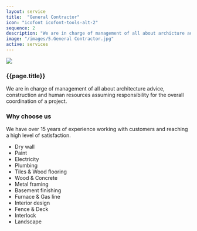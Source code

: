 ```yaml
---
layout: service
title:  "General Contractor"
icon: "icofont icofont-tools-alt-2"
sequence: 2
description: "We are in charge of management of all about archicture advice ..."
image: "/images/5.General Contractor.jpg"
active: services
---
```


<div class='col-xs-12'>    
    <img class='img-responsive service-image img-border' src='{{ page.image }}' />
</div>

<div class='col-lg-6 col-md-6 col-sm-12 col-xs-12'>
    <div class='form-group'>
        <h3 class='sub-title'>
            {{page.title}}
        </h3>
        <p>
            We are in charge of management of all about architecture advice, construction and human resources assuming responsibility for the overall coordination of a project.
        </p>  				
    </div>
</div>

<div class='col-lg-6 col-md-6 col-sm-12 col-xs-12 service-content'>    
    <div class="form-group">
        <div class='form-group'>
            <h3 class='sub-title'>
                Why choose us
            </h3>
            <p>
                We have over 15 years of experience working with customers and reaching a high level of satisfaction.
            </p>
            <ul class='list-unstyled list-primary'>
                <li>
                    <i class="fa fa-check" aria-hidden="true"></i> Dry wall
                </li>
                <li>
                    <i class="fa fa-check" aria-hidden="true"></i> Paint
                </li>
                <li>
                    <i class="fa fa-check" aria-hidden="true"></i> Electricity
                </li>
                <li>
                    <i class="fa fa-check" aria-hidden="true"></i> Plumbing
                </li>
                <li>
                    <i class="fa fa-check" aria-hidden="true"></i> Tiles & Wood flooring
                </li>
                <li>
                    <i class="fa fa-check" aria-hidden="true"></i> Wood & Concrete
                </li>            
                <li>
                    <i class="fa fa-check" aria-hidden="true"></i> Metal framing
                </li>
                <li>
                    <i class="fa fa-check" aria-hidden="true"></i> Basement finishing
                </li>            
                <li>
                    <i class="fa fa-check" aria-hidden="true"></i> Furnace & Gas line
                </li>            
                <li>
                    <i class="fa fa-check" aria-hidden="true"></i> Interior design
                </li>
                <li>
                    <i class="fa fa-check" aria-hidden="true"></i> Fence & Deck
                </li>
                <li>
                    <i class="fa fa-check" aria-hidden="true"></i> Interlock
                </li>            
                <li>
                    <i class="fa fa-check" aria-hidden="true"></i> Landscape
                </li>            
            </ul>
        </div>
    </div>
</div>

<div class='clearfix'></div>